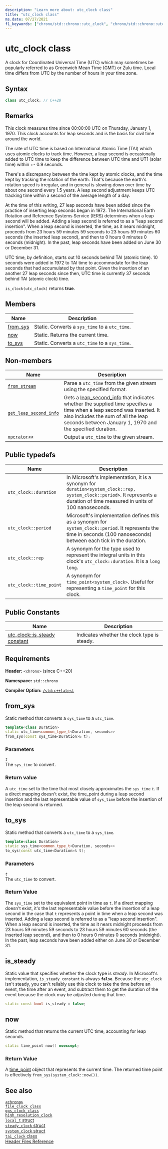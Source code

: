 ```yaml
---
description: "Learn more about: utc_clock class"
title: "utc_clock class"
ms.date: 07/27/2021
f1_keywords: ["chrono/std::chrono::utc_clock", "chrono/std::chrono::utc_clock::now", "chrono/std::chrono::utc_clock::to_sys", "chrono/std::chrono::utc_clock::from_sys", "chrono/std::chrono::utc_clock::is_steady Constant"]
---
```


# utc_clock class

A clock for Coordinated Universal Time (UTC) which may sometimes be popularly referred to as Greenwich Mean Time (GMT) or Zulu time. Local time differs from UTC by the number of hours in your time zone.

## Syntax

```cpp
class utc_clock; // C++20
```

## Remarks

This clock measures time since 00:00:00 UTC on Thursday, January 1, 1970. This clock accounts for leap seconds and is the basis for civil time around the world.

The rate of UTC time is based on International Atomic Time (TAI) which uses atomic clocks to track time. However, a leap second is occasionally added to UTC time to keep the difference between UTC time and UT1 (solar time) within +- 0.9 seconds.

There's a discrepancy between the time kept by atomic clocks, and the time kept by tracking the rotation of the earth. That's because the earth's rotation speed is irregular, and in general is slowing down over time by about one second every 1.5 years. A leap second adjustment keeps UTC tracking time within a second of the average length of a day.

At the time of this writing, 27 leap seconds have been added since the practice of inserting leap seconds began in 1972. The International Earth Rotation and Reference Systems Service (IERS) determines when a leap second will be added. Adding a leap second is referred to as a "leap second insertion". When a leap second is inserted, the time, as it nears midnight, proceeds from 23 hours 59 minutes 59 seconds to 23 hours 59 minutes 60 seconds (the inserted leap second), and then to 0 hours 0 minutes 0 seconds (midnight). In the past, leap seconds have been added on June 30 or December 31.

UTC time, by definition, starts out 10 seconds behind TAI (atomic time). 10 seconds were added in 1972 to TAI time to accommodate for the leap seconds that had accumulated by that point. Given the insertion of an another 27 leap seconds since then, UTC time is currently 37 seconds behind TAI (atomic clock) time.

`is_clock(utc_clock)` returns **true**.

## Members

|Name|Description|
|----------|-----------------|
|[from_sys](#from_sys)| Static. Converts a `sys_time` to a `utc_time`.|
|[now](#now)| Static. Returns the current time.|
|[to_sys](#to_sys)| Static. Converts a `utc_time` to a `sys_time`.|

## Non-members

| Name | Description |
|--|--|
| [`from_stream`](chrono-functions.md#std-chrono-from-stream) | Parse a `utc_time` from the given stream using the specified format. |
| [`get_leap_second_info`](chrono-functions.md#std-chrono-get-leap-second-info) | Gets a [leap_second_info](leap-second-info-struct.md) that indicates whether the supplied time specifies a time when a leap second was inserted. It also includes  the sum of all the leap seconds between January 1, 1970 and the specified duration. |
| [`operator<<`](chrono-operators.md#op_left_shift) | Output  a `utc_time` to the given stream. |

## Public typedefs

|Name|Description|
|----------|-----------------|
|`utc_clock::duration`|In Microsoft's implementation, it is a synonym for `duration<system_clock::rep, system_clock::period>`. It represents a duration of time measured in units of 100 nanoseconds.|
|`utc_clock::period`|Microsoft's implementation defines this as a synonym for `system_clock::period`. It represents the time in seconds (100 nanoseconds) between each tick in the duration.|
|`utc_clock::rep`|A synonym for the type used to represent the integral units in this clock's `utc_clock::duration`. It is a `long long`.|
|`utc_clock::time_point`|A synonym for `time_point<system_clock>`. Useful for representing a `time_point` for this clock.|

## Public Constants

|Name|Description|
|----------|-----------------|
|[utc_clock::is_steady constant](#is_steady_constant)|Indicates whether the clock type is steady.|

## Requirements

**Header:** `<chrono>` (since C++20)

**Namespace:** `std::chrono`

**Compiler Option:** [`/std:c++latest`](../build/reference/std-specify-language-standard-version.md)

## <a name="from_sys"></a> from_sys

Static method that converts a `sys_time` to a `utc_time`.

```cpp
template<class Duration>
static utc_time<common_type_t<Duration, seconds>>
from_sys(const sys_time<Duration>& t);
```

### Parameters

*`t`*\
The `sys_time` to convert.

### Return value

A `utc_time` set to the time that most closely approximates the `sys_time` *`t`*. If a direct mapping doesn't exist, the time_point during a leap second insertion and the last representable value of `sys_time` before the insertion of the leap second is returned.

## <a name="to_sys"></a> to_sys

Static method that converts a `utc_time` to a `sys_time`.

```cpp
template<class Duration>
static sys_time<common_type_t<Duration, seconds>>
to_sys(const utc_time<Duration>& t);
```

### Parameters

*`t`*\
The `utc_time` to convert.

### Return Value

The `sys_time` set to the equivalent point in time as `t`. If a direct mapping doesn't exist, it's the last representable value before the insertion of a leap second in the case that `t` represents a point in time when a leap second was inserted. Adding a leap second is referred to as a "leap second insertion". When a leap second is inserted, the time as it nears midnight proceeds from 23 hours 59 minutes 59 seconds to 23 hours 59 minutes 60 seconds (the inserted leap second), and then to 0 hours 0 minutes 0 seconds (midnight). In the past, leap seconds have been added either on June 30 or December 31.

## <a name="is_steady_constant"></a> is_steady

Static value that specifies whether the clock type is *steady*. In Microsoft's implementation, `is_steady_constant` is always **`false`**. Because the `utc_clock` isn't steady, you can't reliably use this clock to take the time before an event, the time after an event, and subtract them to get the duration of the event because the clock may be adjusted during that time.

```cpp
static const bool is_steady = false;
```

## <a name="now"></a> now

Static method that returns the current UTC time, accounting for leap seconds.

```cpp
static time_point now() noexcept;
```

### Return Value

A [time_point](../standard-library/time-point-class.md) object that represents the current time. The returned time point is effectively `from_sys(system_clock::now())`.

## See also

[`<chrono>`](chrono.md)\
[`file_clock class`](file-clock-class.md)\
[`gps_clock class`](gps-clock-class.md)\
[`high_resolution_clock`](high-resolution-clock-struct.md)\
[`local_t` struct](local_t.md)\
[`steady_clock` struct](steady-clock-struct.md)\
[`system_clock` struct](system-clock-structure.md)\
[`tai_clock` class](tai-clock-class.md)\
[Header Files Reference](cpp-standard-library-header-files.md)
